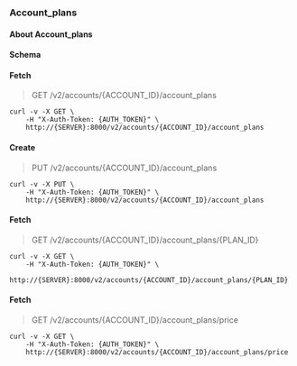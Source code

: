### Account_plans

#### About Account_plans

#### Schema



#### Fetch

> GET /v2/accounts/{ACCOUNT_ID}/account_plans

```shell
curl -v -X GET \
    -H "X-Auth-Token: {AUTH_TOKEN}" \
    http://{SERVER}:8000/v2/accounts/{ACCOUNT_ID}/account_plans
```

#### Create

> PUT /v2/accounts/{ACCOUNT_ID}/account_plans

```shell
curl -v -X PUT \
    -H "X-Auth-Token: {AUTH_TOKEN}" \
    http://{SERVER}:8000/v2/accounts/{ACCOUNT_ID}/account_plans
```

#### Fetch

> GET /v2/accounts/{ACCOUNT_ID}/account_plans/{PLAN_ID}

```shell
curl -v -X GET \
    -H "X-Auth-Token: {AUTH_TOKEN}" \
    http://{SERVER}:8000/v2/accounts/{ACCOUNT_ID}/account_plans/{PLAN_ID}
```

#### Fetch

> GET /v2/accounts/{ACCOUNT_ID}/account_plans/price

```shell
curl -v -X GET \
    -H "X-Auth-Token: {AUTH_TOKEN}" \
    http://{SERVER}:8000/v2/accounts/{ACCOUNT_ID}/account_plans/price
```

